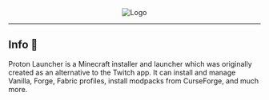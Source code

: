 <div align="center">
<img src="https://i.imgur.com/brDN1wz.png" align="center" alt="Logo">
<br>  
<hr>
</div>

## Info 📍
Proton Launcher is a Minecraft installer and launcher which was originally created as an alternative to the Twitch app. It can install and manage Vanilla, Forge, Fabric profiles, install modpacks from CurseForge, and much more.